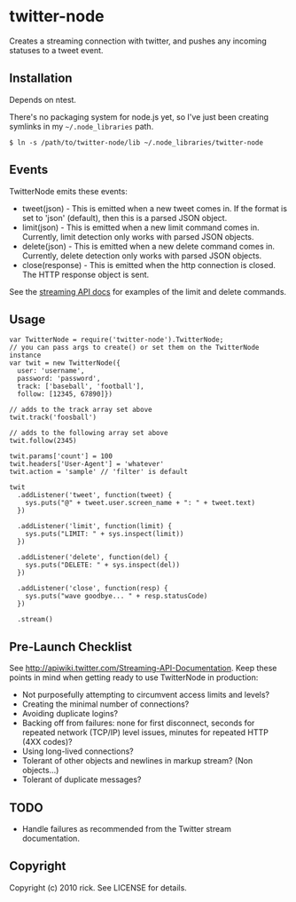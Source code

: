 # twitter-node

Creates a streaming connection with twitter, and pushes any incoming statuses to a tweet event.

## Installation

Depends on ntest.

There's no packaging system for node.js yet, so I've just been creating symlinks
in my `~/.node_libraries` path.

    $ ln -s /path/to/twitter-node/lib ~/.node_libraries/twitter-node

## Events

TwitterNode emits these events:

* tweet(json) - This is emitted when a new tweet comes in.  If the format is set to 'json' (default), then this is a parsed JSON object.
* limit(json) - This is emitted when a new limit command comes in.  Currently, limit detection only works with parsed JSON objects.
* delete(json) - This is emitted when a new delete command comes in.  Currently, delete detection only works with parsed JSON objects.
* close(response) - This is emitted when the http connection is closed.  The HTTP response object is sent.

See the [streaming API docs][api-docs] for examples of the limit and delete commands.

[api-docs]: http://apiwiki.twitter.com/Streaming-API-Documentation

## Usage

    var TwitterNode = require('twitter-node').TwitterNode;
    // you can pass args to create() or set them on the TwitterNode instance
    var twit = new TwitterNode({
      user: 'username', 
      password: 'password',
      track: ['baseball', 'football'],
      follow: [12345, 67890]})

    // adds to the track array set above
    twit.track('foosball')

    // adds to the following array set above
    twit.follow(2345)

    twit.params['count'] = 100
    twit.headers['User-Agent'] = 'whatever'
    twit.action = 'sample' // 'filter' is default

    twit
      .addListener('tweet', function(tweet) {
        sys.puts("@" + tweet.user.screen_name + ": " + tweet.text)
      })

      .addListener('limit', function(limit) {
        sys.puts("LIMIT: " + sys.inspect(limit))
      })

      .addListener('delete', function(del) {
        sys.puts("DELETE: " + sys.inspect(del))
      })

      .addListener('close', function(resp) {
        sys.puts("wave goodbye... " + resp.statusCode)
      })

      .stream()

## Pre-Launch Checklist

See http://apiwiki.twitter.com/Streaming-API-Documentation.  Keep these points in mind when getting ready to use TwitterNode in production:

* Not purposefully attempting to circumvent access limits and levels?
* Creating the minimal number of connections?
* Avoiding duplicate logins?
* Backing off from failures: none for first disconnect, seconds for repeated network (TCP/IP) level issues, minutes for repeated HTTP (4XX codes)?
* Using long-lived connections?
* Tolerant of other objects and newlines in markup stream? (Non <status> objects...)
* Tolerant of duplicate messages?

## TODO

* Handle failures as recommended from the Twitter stream documentation.

## Copyright

Copyright (c) 2010 rick. See LICENSE for details.
